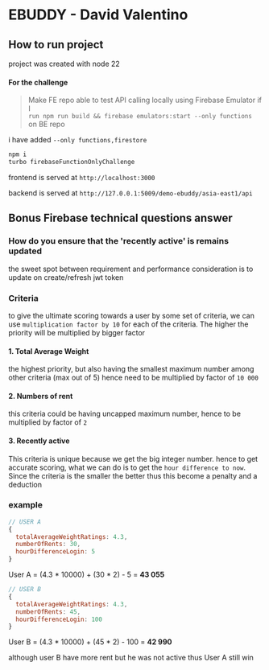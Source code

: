 
# EBUDDY - David Valentino


## How to run project

project was created with node 22
#### For the challenge 
>Make FE repo able to test API calling locally using Firebase Emulator if I  
  `run npm run build && firebase emulators:start --only functions` on BE repo

 i have added `--only functions,firestore` 

``` bash
npm i 
turbo firebaseFunctionOnlyChallenge
```

frontend is served at `http://localhost:3000`

backend is served at `http://127.0.0.1:5009/demo-ebuddy/asia-east1/api`


## Bonus Firebase technical questions answer

### How do you ensure that the 'recently active' is remains updated

the sweet spot between requirement and performance consideration is to update on create/refresh jwt token


### Criteria

to give the ultimate scoring towards a user by some set of criteria, we can use `multiplication factor by 10` for each of the criteria. The higher the priority will be multiplied by bigger factor

#### 1. Total Average Weight
the highest priority, but also having the smallest  maximum number among other criteria (max out of 5) hence need to be multiplied by factor of `10 000`

#### 2. Numbers of rent
this criteria could be having uncapped maximum number, hence to be multiplied by factor of `2`

#### 3. Recently active
This criteria is unique because we get the big integer number. hence to get accurate scoring, what we can do is to get the `hour difference to now`. Since the criteria is the smaller the better thus this become a penalty and a deduction

### example
``` javascript
// USER A
{
  totalAverageWeightRatings: 4.3,  
  numberOfRents: 30,
  hourDifferenceLogin: 5
}
```
User A = (4.3 * 10000) + (30 * 2) - 5 =  **43 055**

``` javascript
// USER B
{
  totalAverageWeightRatings: 4.3,  
  numberOfRents: 45,
  hourDifferenceLogin: 100
}
```
User B = (4.3 * 10000) + (45 * 2) - 100 =  **42 990**

although user B have more rent but he was not active thus User A still win


